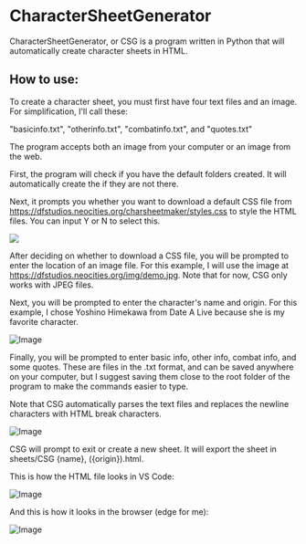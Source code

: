 # CharacterSheetGenerator
 CharacterSheetGenerator, or CSG is a program written in Python that will automatically create character sheets in HTML.

## How to use:
 To create a character sheet, you must first have four text files and an image. For simplification, I'll call these:

"basicinfo.txt", "otherinfo.txt", "combatinfo.txt", and "quotes.txt"

The program accepts both an image from your computer or an image from the web.

First, the program will check if you have the default folders created. It will automatically create the if they are not there.

Next, it prompts you whether you want to download a default CSS file from https://dfstudios.neocities.org/charsheetmaker/styles.css to style the HTML files. You can input Y or N to select this.

<img src="https://dfstudios.neocities.org/img/01.png">

After deciding on whether to download a CSS file, you will be prompted to enter the location of an image file. For this example, I will use the image at https://dfstudios.neocities.org/img/demo.jpg. Note that for now, CSG only works with JPEG files.

Next, you will be prompted to enter the character's name and origin. For this example, I chose Yoshino Himekawa from Date A Live because she is my favorite character.

![Image](./https://dfstudios.neocities.org/img/02.png "Inputting the name, origin, and image")

Finally, you will be prompted to enter basic info, other info, combat info, and some quotes. These are files in the .txt format, and can be saved anywhere on your computer, but I suggest saving them close to the root folder of the program to make the commands easier to type.

Note that CSG automatically parses the text files and replaces the newline characters with HTML break characters.

![Image](./https://dfstudios.neocities.org/img/03.png "Inputting the info txt files")

CSG will prompt to exit or create a new sheet. It will export the sheet in sheets/CSG {name}, ({origin}).html.

This is how the HTML file looks in VS Code:

![Image](./https://dfstudios.neocities.org/img/04.png "VS Code")

And this is how it looks in the browser (edge for me):

![Image](./https://dfstudios.neocities.org/img/05.png "Browser")
